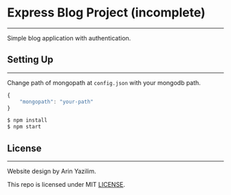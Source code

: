 # Express Blog Project (incomplete)
---

Simple blog application with authentication.

##   Setting Up
---

Change path of mongopath at ``config.json`` with your mongodb path.
```javascript
{
    "mongopath": "your-path"
}
```

```sh
$ npm install
$ npm start
```

## License
---

Website design by Arin Yazilim.

This repo is licensed under MIT [LICENSE](LICENSE).
